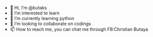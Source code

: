 - 👋 Hi, I’m @butaks
- 👀 I’m interested to learn 
- 🌱 I’m currently learning python
- 💞️ I’m looking to collaborate on codings
- 📫 How to reach me, you can chat me through
      FB:Christian Butaya

<!---
butaks/butaks is a ✨ special ✨ repository because its `README.md` (this file) appears on your GitHub profile.
You can click the Preview link to take a look at your changes.
--->
